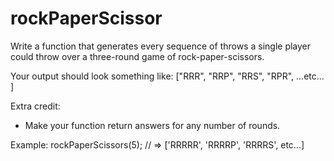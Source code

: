 # rockPaperScissor

Write a function that generates every sequence of throws a single
player could throw over a three-round game of rock-paper-scissors.

Your output should look something like:
  ["RRR",
   "RRP",
   "RRS",
   "RPR",
   ...etc...
  ]

Extra credit:
- Make your function return answers for any number of rounds.

Example:
rockPaperScissors(5); // => ['RRRRR', 'RRRRP', 'RRRRS', etc...]
